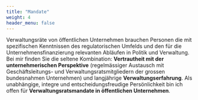 ```yaml
---
title: "Mandate"
weight: 4
header_menu: false
---
```

Verwaltungsräte von öffentlichen Unternehmen brauchen Personen die mit spezifischen Kenntnissen des regulatorischen Umfelds und den für die Unternehmensfinanzierung relevanten Abläufen in Politik und Verwaltung. Bei mir finden Sie die seltene Kombination: **Vertrautheit mit der unternehmerischen Perspektive** (regelmässiger Austausch mit Geschäftsleitungs- und Verwaltungsratsmitgliedern der grossen bundesnahmen Unternehmen) und langjährige **Verwaltungserfahrung**. Als unabhängige, integre und entscheidungsfreudige Persönlichkeit bin ich offen für **Verwaltungsratsmandate in öffentlichen Unternehmen**.
